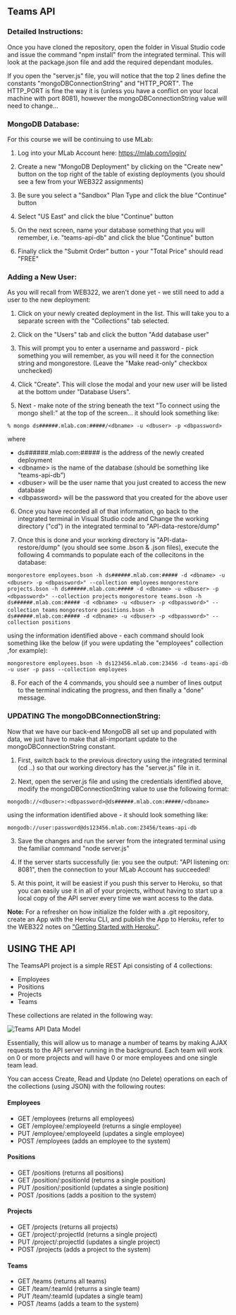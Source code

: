 ## Teams API

<h3>Detailed Instructions:</h3>

Once you have cloned the repository, open the folder in Visual Studio code and issue the command "npm install" from the integrated terminal.  This will look at the package.json file and add the required dependant modules.

If you open the "server.js" file, you will notice that the top 2 lines define the constants "mongoDBConnectionString" and "HTTP_PORT".  The HTTP_PORT is fine the way it is (unless you have a conflict on your local machine with port 8081), however the mongoDBConnectionString value will need to change...

### MongoDB Database:

For this course we will be continuing to use MLab:

1. Log into your MLab Account here: https://mlab.com/login/

2. Create a new "MongoDB Deployment" by clicking on the "Create new" button on the top right of the table of existing deployments (you should see a few from your WEB322 assignments)

3. Be sure you select a "Sandbox" Plan Type and click the blue "Continue" button

4. Select "US East" and click the blue "Continue" button

5. On the next screen, name your database something that you will remember, i.e. "teams-api-db" and click the blue "Continue" button

6. Finally click the "Submit Order" button - your "Total Price" should read "FREE"

### Adding a New User:

As you will recall from WEB322, we aren't done yet - we still need to add a user to the new deployment:

1. Click on your newly created deployment in the list. This will take you to a separate screen with the "Collections" tab selected.

2. Click on the "Users" tab and click the button "Add database user"

3. This will prompt you to enter a username and password - pick something you will remember, as you will need it for the connection string and mongorestore.  (Leave the "Make read-only" checkbox unchecked)

4. Click "Create".  This will close the modal and your new user will be listed at the bottom under "Database Users".

5. Next - make note of the string beneath the text "To connect using the mongo shell:" at the top of the screen... it should look something like:

`% mongo ds######.mlab.com:#####/<dbname> -u <dbuser> -p <dbpassword>`

where 
	
* ds######.mlab.com:##### is the address of the newly created deployment
* &lt;dbname&gt; is the name of the database (should be something like "teams-api-db")
* &lt;dbuser&gt; will be the user name that you just created to access the new database
* &lt;dbpassword&gt; will be the password that you created for the above user

6. Once you have recorded all of that information, go back to the integrated terminal in Visual Studio code and Change the working directory ("cd") in the integrated terminal to "API-data-restore/dump" 

7. Once this is done and your working directory is "API-data-restore/dump" (you should see some .bson & .json files), execute the following 4 commands to populate each of the collecitons in the database:

`mongorestore employees.bson -h ds######.mlab.com:##### -d <dbname> -u <dbuser> -p <dbpassword>" --collection employees`
`mongorestore projects.bson -h ds######.mlab.com:##### -d <dbname> -u <dbuser> -p <dbpassword>" --collection projects`
`mongorestore teams.bson -h ds######.mlab.com:##### -d <dbname> -u <dbuser> -p <dbpassword>" --collection teams`
`mongorestore positions.bson -h ds######.mlab.com:##### -d <dbname> -u <dbuser> -p <dbpassword>" --collection positions`

using the information identified above - each command should look something like the below (if you were updating the "employees" collection ,for example): 

`mongorestore employees.bson -h ds123456.mlab.com:23456 -d teams-api-db -u user -p pass --collection employees`

8. For each of the 4 commands, you should see a number of lines output to the terminal indicating the progress, and then finally a "done" message.

### UPDATING The mongoDBConnectionString:

Now that we have our back-end MongoDB all set up and populated with data, we just have to make that all-important update to the mongoDBConnectionString constant.

1. First, switch back to the previous directory using the integrated terminal (cd ..) so that our working directory has the "server.js" file in it.

2. Next, open the server.js file and using the credentials identified above, modify the mongoDBConnectionString value to use the following format:

`mongodb://<dbuser>:<dbpassword>@ds######.mlab.com:#####/<dbname>`

using the information identified above - it should look something like: 

`mongodb://user:password@ds123456.mlab.com:23456/teams-api-db`

3. Save the changes and run the server from the integrated terminal using the familiar command "node server.js"

4. If the server starts successfully (ie: you see the output: "API listening on: 8081", then the connection to your MLab Account has succeeded!  

5.  At this point, it will be easiest if you push this server to Heroku, so that you can easily use it in all of your projects, without having to start up a local copy of the API server every time we want access to the data.  

**Note:** For a refresher on how initialize the folder with a .git repository, create an App with the Heroku CLI, and publish the App to Heroku, refer to the WEB322 notes on ["Getting Started with Heroku"](http://zenit.senecac.on.ca/~patrick.crawford/index.php/web322/course-notes/getting-started-with-heroku).

## USING THE API

The TeamsAPI project is a simple REST Api consisting of 4 collections:

* Employees
* Positions
* Projects
* Teams

These collections are related in the following way:

![Teams API Data Model](https://cdn.rawgit.com/sictweb/resources/2f4fa285/teams-api-model-2.png)

Essentially, this will allow us to manage a number of teams by making AJAX requests to the API server running in the background.  Each team will work on 0 or more projects and will have 0 or more employees and one single team lead.

You can access Create, Read and Update (no Delete) operations on each of the collections (using JSON) with the following routes:

#### Employees

* GET /employees (returns all employees)
* GET /employee/:employeeId (returns a single employee)
* PUT /employee/:employeeId (updates a single employee)
* POST /employees (adds an employee to the system)

#### Positions

* GET /positions (returns all positions)
* GET /position/:positionId (returns a single position)
* PUT /position/:positionId (updates a single position)
* POST /positions (adds a position to the system)

#### Projects

* GET /projects (returns all projects)
* GET /project/:projectId (returns a single project)
* PUT /project/:projectId (updates a single project)
* POST /projects (adds a project to the system)

#### Teams

* GET /teams (returns all teams)
* GET /team/:teamId (returns a single team)
* PUT /team/:teamId (updates a single team)
* POST /teams (adds a team to the system)
